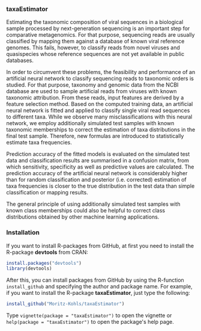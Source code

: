 ### taxaEstimator
Estimating the taxonomic composition of viral sequences in a biological sample processed by next-generation sequencing is an important step for comparative metagenomics. For that purpose, sequencing reads are usually classified by mapping them against a database of known viral reference genomes. This fails, however, to classify reads from novel viruses and quasispecies whose reference sequences are not yet available in public databases.

In order to circumvent these problems, the feasibility and performance of an artificial neural network to classify sequencing reads to taxonomic orders is studied. For that purpose, taxonomy and genomic data from the NCBI database are used to sample artificial reads from viruses with known taxonomic attribution. From these reads, input features are derived by a feature selection method. Based on the computed training data, an artificial neural network is fitted and applied to classify single viral read sequences to different taxa. While we observe many misclassifications with this neural network, we employ additionally simulated test samples with known taxonomic memberships to correct the estimation of taxa distributions in the final test sample. Therefore, new formulas are introduced to statistically estimate taxa frequencies.

Prediction accuracy of the fitted models is evaluated on the simulated test data and classification results are summarised in a confusion matrix, from which sensitivity, specificity as well as predictive values are calculated. The prediction accuracy of the artificial neural network is considerably higher than for random classification and posterior (i.e. corrected) estimation of taxa frequencies is closer to the true distribution in the test data than simple classification or mapping results.

The general principle of using additionally simulated test samples with known class memberships could also be helpful to correct class distributions obtained by other machine learning applications.

### Installation
If you want to install R-packages from GitHub, at first you need to install the R-package **devtools** from CRAN:

```r
install.packages("devtools")
library(devtools)
```
After this, you can install packages from GitHub by using the R-function ```install_github``` and specifying the author and package name. For example, if you want to install the R-package **taxaEstimator**, just type the following:

```r
install_github("Moritz-Kohls/taxaEstimator")
```

Type `vignette(package = "taxaEstimator")` to open the vignette or `help(package = "taxaEstimator")` to open the package's help page.
